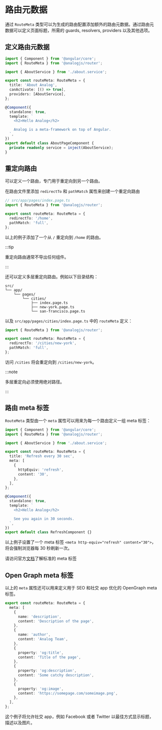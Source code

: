 # 路由元数据

通过 `RouteMeta` 类型可以为生成的路由配置添加额外的路由元数据。通过路由元数据可以定义页面标题，所需的 guards, resolvers, providers 以及其他选项。

## 定义路由元数据

```ts
import { Component } from '@angular/core';
import { RouteMeta } from '@analogjs/router';

import { AboutService } from './about.service';

export const routeMeta: RouteMeta = {
  title: 'About Analog',
  canActivate: [() => true],
  providers: [AboutService],
};

@Component({
  standalone: true,
  template: `
    <h2>Hello Analog</h2>

    Analog is a meta-framework on top of Angular.
  `,
})
export default class AboutPageComponent {
  private readonly service = inject(AboutService);
}
```

## 重定向路由

可以定义一个路由，专门用于重定向到另一个路由。

在路由文件里添加 `redirectTo` 和 `pathMatch` 属性来创建一个重定向路由

```ts
// src/app/pages/index.page.ts
import { RouteMeta } from '@analogjs/router';

export const routeMeta: RouteMeta = {
  redirectTo: '/home',
  pathMatch: 'full',
};
```

以上的例子添加了一个从 `/` 重定向到 `/home` 的路由。

:::tip

重定向路由通常不导出任何组件。

:::

还可以定义多层重定向路由。例如以下目录结构：

```treeview
src/
└── app/
    └── pages/
        └── cities/
            ├── index.page.ts
            ├── new-york.page.ts
            └── san-francisco.page.ts
```

以及 `src/app/pages/cities/index.page.ts` 中的 `routeMeta` 定义：

```ts
import { RouteMeta } from '@analogjs/router';

export const routeMeta: RouteMeta = {
  redirectTo: '/cities/new-york',
  pathMatch: 'full',
};
```

访问 `/cities` 将会重定向到 `/cities/new-york`。

:::note

多层重定向必须使用绝对路径。

:::

## 路由 meta 标签

`RouteMeta` 类型由一个 `meta` 属性可以用来为每一个路由定义一组 meta 标签：

```ts
import { Component } from '@angular/core';
import { RouteMeta } from '@analogjs/router';

import { AboutService } from './about.service';

export const routeMeta: RouteMeta = {
  title: 'Refresh every 30 sec',
  meta: [
    {
      httpEquiv: 'refresh',
      content: '30',
    },
  ],
};

@Component({
  standalone: true,
  template: `
    <h2>Hello Analog</h2>

    See you again in 30 seconds.
  `,
})
export default class RefreshComponent {}
```

以上例子设置了一个 meta 标签 `<meta http-equiv="refresh" content="30">`，将会强制浏览器每 30 秒刷新一次。

请访问官方[文档](https://developer.mozilla.org/en-US/docs/Web/HTML/Element/meta)了解标准的 meta 标签

## Open Graph meta 标签

以上的 `meta` 属性还可以用来定义用于 SEO 和社交 app 优化的 OpenGraph meta 标签。

```ts
export const routeMeta: RouteMeta = {
  meta: [
    {
      name: 'description',
      content: 'Description of the page',
    },
    {
      name: 'author',
      content: 'Analog Team',
    },
    {
      property: 'og:title',
      content: 'Title of the page',
    },
    {
      property: 'og:description',
      content: 'Some catchy description',
    },
    {
      property: 'og:image',
      content: 'https://somepage.com/someimage.png',
    },
  ],
};
```

这个例子将允许社交 app，例如 Facebook 或者 Twitter 以最佳方式显示标题，描述以及图片。
